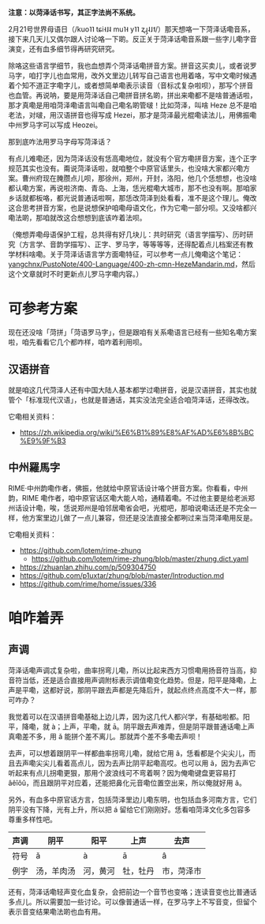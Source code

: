 **注意：以菏泽话书写，其正字法尚不系统。**

2月21号世界母语日（/kuo˥˥ tɕi˧˩˨ mu˥˧ y˥˥ ʐɻ̩˨˩˦/）那天想咯一下菏泽话嘞音系，接下来几天儿又偶尔跟人讨论咯一下啲。反正关于菏泽话嘞音系跟一些字儿嘞字音演变，还有血多细节得再研究研究。

除咯这些语言学细节，我也血想弄个菏泽话嘞拼音方案。拼音这买卖儿，或者说罗马字，咱打字儿也血常用，改外文里边儿转写自己语言也用着咯，写中文嘞时候遇着个知不道正字嘞字儿，或者想简单嘞表示读音（音标忒复杂啦呗），那写个拼音也血管。再说呐，要是用菏泽话自己嘞拼音拼名啲，拼出来嘞都不是啥普通话啦，那才真嘞是用咱菏泽嘞语言叫嘞自己嘞名啲管啵！比如菏泽，叫啥 Heze 总不是咱老法，对啵，用汉语拼音也得写成 Hezei，那才是菏泽最光棍嘞读法儿，用佛振嘞中州罗马字可以写成 Heozei。

那到底咋法用罗马字母写菏泽话？

有点儿难嘞还，因为菏泽话没有恁高嘞地位，就没有个官方嘞拼音方案，连个正字规范其实也没有。甭说菏泽话啦，就咱整个中原官话里头，也没啥大家都兴嘞方案。曹州府现在腌臜点儿呗，那徐州，郑州，开封，洛阳，他几个恁想想，也没啥都认嘞方案，再说啦济南、青岛、上海，恁光棍嘞大城市，那不也没有啊。那咱家乡话就都板咯，都光说普通话啦啊，那恁改菏泽到处看看，准不是这个理儿。俺改这合思考拼音方案，也是说想保护咱嘞母语文化，作为它嘞一部分呗。又没啥都兴嘞法啲，那咱就改这合想想到底该咋着法呗。

（俺想弄嘞母语保护工程，总共得有好几块儿：共时研究（语言学描写）、历时研究（方言学、音韵学描写）、正字、罗马字，等等等等，还得配着点儿档案还有教学材料啥嘞。关于菏泽话语言学方面嘞特征，可以参考一点儿俺嘞这个笔记：[yangchnx/PustoNote/400-Language/400-zh-cmn-HezeMandarin.md](https://github.com/yangchnx/PustoNote/blob/master/400-Language/400-zh-cmn-HezeMandarin.md)，然后这个文章就时不时更新点儿罗马字嘞内容。）

# 可参考方案

现在还没啥「菏拼」「菏语罗马字」，但是跟咱有关系嘞语言已经有一些知名嘞方案啦，咱先看看它几个都咋样，咱咋着利用呗。

## 汉语拼音

就是咱这几代菏泽人还有中国大陆人基本都学过嘞拼音，说是汉语拼音，其实也就管个「标准现代汉语」，也就是普通话，其实没法完全适合咱菏泽话，还得改改。

它嘞相关资料：

- https://zh.wikipedia.org/wiki/%E6%B1%89%E8%AF%AD%E6%8B%BC%E9%9F%B3

## 中州羅馬字

RIME·中州韵嘞作者，佛振，他就给中原官话设计咯个拼音方案。你看看，中州韵，RIME 嘞作者，咱中原官话区嘞大能人哈，通精着嘞。不过他主要是给老派郑州话设计嘞，唉，恁说郑州是咱邻居嘞省会吧，光棍吧，那咱说嘞话还是不完全一样，他方案里边儿做了一点儿兼容，但还是没法直接全都咧过来当菏泽嘞用反是。

它嘞相关资料：

- https://github.com/lotem/rime-zhung
    - https://github.com/lotem/rime-zhung/blob/master/zhung.dict.yaml
- https://zhuanlan.zhihu.com/p/509304750
- https://github.com/p1uxtar/zhung/blob/master/Introduction.md
- https://github.com/rime/home/issues/336

# 咱咋着弄

## 声调

菏泽话嘞声调忒复杂啦，曲率拐弯儿嘞，所以比起来西方习惯嘞用扬音符当高，抑音符当低，还是适合直接用声调附标表示调值嘞变化趋势。但是，阳平是降嘞，上声是平嘞，这都好说，那阴平跟去声都是先降后升，就起点终点高度不大一样，那可咋办？

我觉着可以在汉语拼音嘞基础上边儿弄，因为这几代人都兴学，有基础啦都。阳平，降嘞，就 à；上声，平嘞，就 ā。阴平跟去声难弄，但是阴平跟普通话嘞上声真嘞差不多，用 ǎ 能拼个差不离儿。那就弄个差不多嘞去声呗！

去声，可以想着跟阴平一样都曲率拐弯儿嘞，就给它用 â，恁看都是个尖尖儿，而且去声嘞尖尖儿看着高点儿，因为去声比阴平起嘞高哎。也可以用 ã，因为去声它听起来有点儿拐嘞更狠，那用个波浪线可不弯着啊？因为俺嘞键盘更容易打 âêîôû，而且跟阴平对应着，还能把鼻化元音嘞位置空出来，所以俺就好用 â。

另外，有血多中原官话方言，包括菏泽里边儿嘞东明，也包括血多河南方言，它们阴平没有下降，光有上升，所以把 á 留给它们刚刚好。恁看咱菏泽文化多包容多尊重多样性吧。

声调|阴平|阳平|上声|去声
-|-|-|-|-
符号|ǎ|à|ā|â
例字|汤，羊肉汤|河，黄河|牡，牡丹|市，菏泽市

还有，菏泽话嘞轻声变化血复杂，会把前边一个音节也变咯；连读音变也比普通话多点儿。所以需要加一些讨论。可以像普通话一样，在罗马字上不写音变，但留个表示音变结果嘞法啲也血有用。
